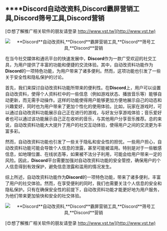 ## ****Discord**自动改资料,**Discord**霸屏营销工具,**Discord**筛号工具,**Discord**营销**

[😍想了解推广相关软件的朋友请登录 http://www.vst.tw](http://www.vst.tw)

 <center><img src="https://vst.tw/MP4/tuiguang/png/3.png" alt="**Discord**自动改资料,**Discord**霸屏营销工具,**Discord**筛号工具,**Discord**营销"></center>

在当今社交媒体和通讯平台的快速发展中，**Discord**作为一款广受欢迎的社交工具，为用户提供了丰富的功能和便捷的交流体验。其中，自动改资料功能作为**Discord**的一项特色功能，为用户带来了诸多便利。然而，这项功能也引发了一些关于安全性和隐私保护的讨论。

首先，我们来探讨自动改资料功能所带来的便利性。在**Discord**上，用户可以设置自动改资料，使得个人资料栏中的一些信息（例如游戏状态、播放音乐等）能够自动更新，而无需手动操作。这样的功能使得用户能够更加方便地展示自己的动态和兴趣爱好，同时也为用户带来了更加个性化的使用体验。比如，玩家在游戏时，可以通过自动改资料功能展示自己正在进行的游戏，与好友分享游戏体验；音乐爱好者也可以通过该功能展示自己正在收听的音乐，与其他用户分享音乐推荐。总的来说，自动改资料功能大大提升了用户的社交互动体验，使得用户之间的交流更为丰富多彩。

然而，自动改资料功能也引发了一些关于隐私和安全性的担忧。一些用户担心，自动改资料功能可能会导致个人信息的泄露，甚至可能被滥用。特别是对于一些敏感信息，如地理位置、在线状态等，如果被不法分子利用，可能会给用户带来一定的风险。因此，**Discord**平台需要加强对自动改资料功能的安全管控，确保用户的个人信息得到有效保护，避免信息泄露和滥用的情况发生。

综上所述，自动改资料功能作为**Discord**的一项特色功能，带来了诸多便利，丰富了用户的社交体验。然而，在享受便利的同时，我们也需要关注个人信息的安全和隐私保护。只有在确保安全性的前提下，自动改资料功能才能更好地为用户服务，为他们带来更加愉快和安全的社交体验。

 <center><img src="https://vst.tw/MP4/tuiguang/png/3.png" alt="**Discord**自动改资料,**Discord**霸屏营销工具,**Discord**筛号工具,**Discord**营销"></center>

[😍想了解推广相关软件的朋友请登录 http://www.vst.tw](http://www.vst.tw)




